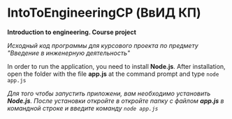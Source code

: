 # IntoToEngineeringCP (ВвИД КП)
**Introduction to engineering. Course project**

_Исходный код программы для курсового проекта по предмету "Введение в инженерную деятельность"_

In order to run the application, you need to install **Node.js**.
After installation, open the folder with the file **app.js** at the command prompt and type `node app.js`

_Для того чтобы запустить приложени, вам необходимо установить **Node.js**.
После установки откройте в откройте папку с файлом **app.js** в командной строке и введите команду `node app.js`_
